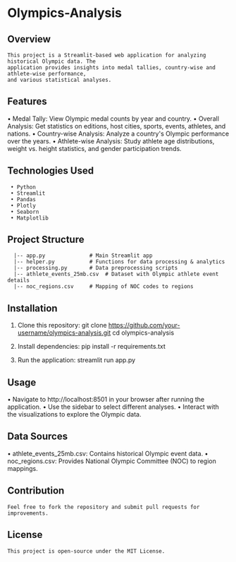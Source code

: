 # Olympics-Analysis

## Overview 
    This project is a Streamlit-based web application for analyzing historical Olympic data. The 
    application provides insights into medal tallies, country-wise and athlete-wise performance, 
    and various statistical analyses.

## Features 
   • Medal Tally: View Olympic medal counts by year and country.
   • Overall Analysis: Get statistics on editions, host cities, sports, events, athletes, and          nations.
   • Country-wise Analysis: Analyze a country's Olympic performance over the years.
   • Athlete-wise Analysis: Study athlete age distributions, weight vs. height statistics, and         gender participation trends.
    
## Technologies Used
     • Python
     • Streamlit
     • Pandas
     • Plotly
     • Seaborn
     • Matplotlib

## Project Structure
      |-- app.py              # Main Streamlit app
      |-- helper.py           # Functions for data processing & analytics
      |-- processing.py       # Data preprocessing scripts
      |-- athlete_events_25mb.csv  # Dataset with Olympic athlete event details
      |-- noc_regions.csv     # Mapping of NOC codes to regions

## Installation
   1. Clone this repository:
       git clone https://github.com/your-username/olympics-analysis.git cd olympics-analysis

   2. Install dependencies:
        pip install -r requirements.txt

   3. Run the application:
        streamlit run app.py

## Usage
   • Navigate to http://localhost:8501 in your browser after running the application.
   • Use the sidebar to select different analyses.
   • Interact with the visualizations to explore the Olympic data.

## Data Sources
   • athlete_events_25mb.csv: Contains historical Olympic event data.
   • noc_regions.csv: Provides National Olympic Committee (NOC) to region mappings.

## Contribution
    Feel free to fork the repository and submit pull requests for improvements.
## License
    This project is open-source under the MIT License.



      
